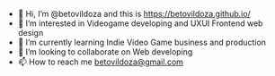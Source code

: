 - 👋 Hi, I’m @betovildoza and this is https://betovildoza.github.io/
- 👀 I’m interested in Videogame developing and UXUI Frontend web design
- 🌱 I’m currently learning Indie Video Game business and production
- 💞️ I’m looking to collaborate on Web developing 
- 📫 How to reach me betovildoza@gmail.com

<!---
betovildoza/betovildoza is a ✨ special ✨ repository because its `README.md` (this file) appears on your GitHub profile.
You can click the Preview link to take a look at your changes.
--->

